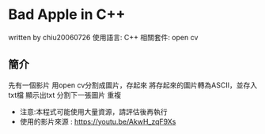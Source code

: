 # Bad Apple in C++
written by chiu20060726
使用語言: C++
相關套件: open cv
## 簡介
先有一個影片
用open cv分割成圖片，存起來
將存起來的圖片轉為ASCII，並存入txt檔
顯示出txt
分割下一張圖片
重複
* 注意:本程式可能使用大量資源，請評估後再執行
* 使用的影片來源 : https://youtu.be/AkwH_zqF9Xs
